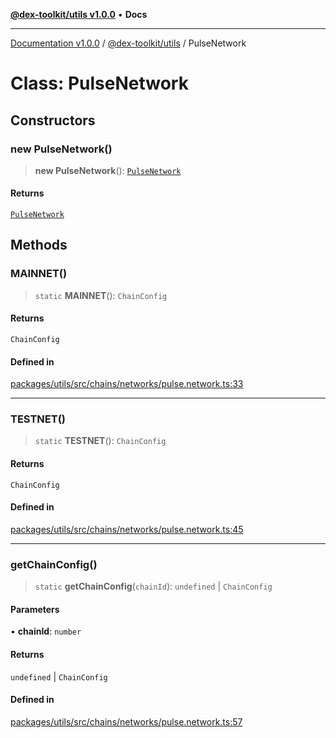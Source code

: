 [**@dex-toolkit/utils v1.0.0**](../README.md) • **Docs**

***

[Documentation v1.0.0](../../../packages.md) / [@dex-toolkit/utils](../README.md) / PulseNetwork

# Class: PulseNetwork

## Constructors

### new PulseNetwork()

> **new PulseNetwork**(): [`PulseNetwork`](PulseNetwork.md)

#### Returns

[`PulseNetwork`](PulseNetwork.md)

## Methods

### MAINNET()

> `static` **MAINNET**(): `ChainConfig`

#### Returns

`ChainConfig`

#### Defined in

[packages/utils/src/chains/networks/pulse.network.ts:33](https://github.com/niZmosis/dex-toolkit/blob/3d8b41b44787b30fbea5de3ab4737662ffb61bc8/packages/utils/src/chains/networks/pulse.network.ts#L33)

***

### TESTNET()

> `static` **TESTNET**(): `ChainConfig`

#### Returns

`ChainConfig`

#### Defined in

[packages/utils/src/chains/networks/pulse.network.ts:45](https://github.com/niZmosis/dex-toolkit/blob/3d8b41b44787b30fbea5de3ab4737662ffb61bc8/packages/utils/src/chains/networks/pulse.network.ts#L45)

***

### getChainConfig()

> `static` **getChainConfig**(`chainId`): `undefined` \| `ChainConfig`

#### Parameters

• **chainId**: `number`

#### Returns

`undefined` \| `ChainConfig`

#### Defined in

[packages/utils/src/chains/networks/pulse.network.ts:57](https://github.com/niZmosis/dex-toolkit/blob/3d8b41b44787b30fbea5de3ab4737662ffb61bc8/packages/utils/src/chains/networks/pulse.network.ts#L57)
